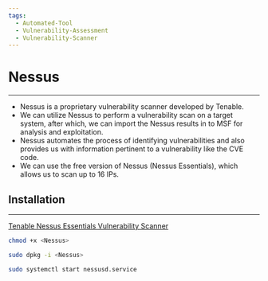 ```yaml
---
tags:
  - Automated-Tool
  - Vulnerability-Assessment
  - Vulnerability-Scanner
---
```


# Nessus

---

- Nessus is a proprietary vulnerability scanner developed by Tenable.
- We can utilize Nessus to perform a vulnerability scan on a target system, after which, we can import the Nessus results in to MSF for analysis and exploitation.
- Nessus automates the process of identifying vulnerabilities and also provides us with information pertinent to a vulnerability like the CVE code.
- We can use the free version of Nessus (Nessus Essentials), which allows us to scan up to 16 IPs.

## Installation

---

[Tenable Nessus Essentials Vulnerability Scanner](https://www.tenable.com/products/nessus/nessus-essentials)

```bash
chmod +x <Nessus>
```

```bash
sudo dpkg -i <Nessus>
```

```bash
sudo systemctl start nessusd.service
```


